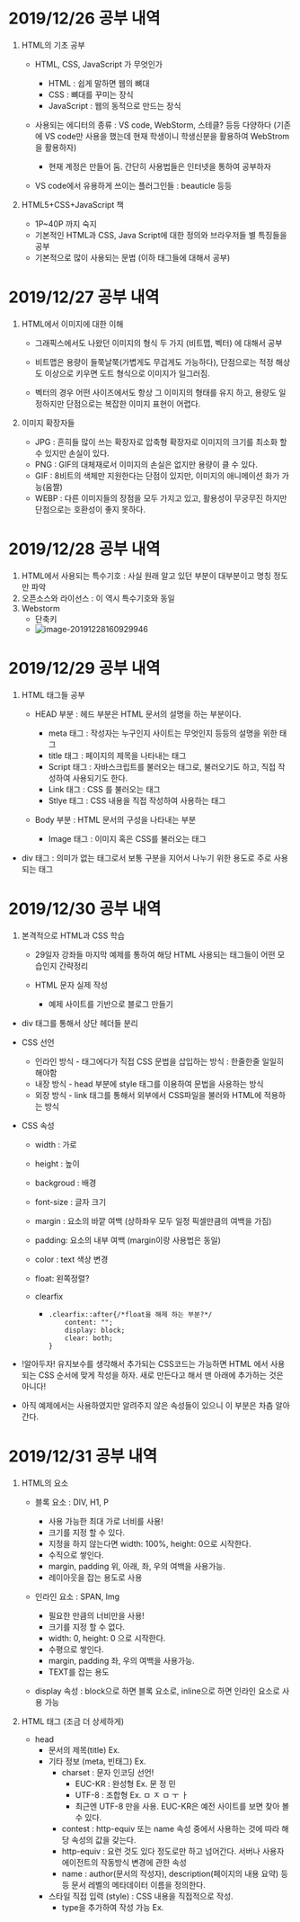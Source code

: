 # **2019/12/26 공부 내역**



1. HTML의 기초 공부

   - HTML, CSS, JavaScript 가 무엇인가

     - HTML : 쉽게 말하면 웹의 뼈대
     - CSS : 뼈대를 꾸미는 장식
     - JavaScript : 웹의 동적으로 만드는 장식

   - 사용되는 에디터의 종류 : VS code, WebStorm, 스테클? 등등 다양하다 (기존에 VS code만 사용을 했는데 현재 학생이니 학생신분을 활용하여 WebStrom을 활용하자)

     - 현재 계정은 만들어 둠. 간단히 사용법들은 인터넷을 통하여 공부하자

   - VS code에서 유용하게 쓰이는 플러그인들 : beauticle 등등

     

2. HTML5+CSS+JavaScript 책

   - 1P~40P 까지 숙지
   - 기본적인 HTML과 CSS, Java Script에 대한 정의와 브라우저들 별 특징들을 공부
   - 기본적으로 많이 사용되는 문법 (이하 태그들에 대해서 공부)



# **2019/12/27 공부 내역**



1. HTML에서 이미지에 대한 이해

   - 그래픽스에서도 나왔던 이미지의 형식 두 가지 (비트맵, 벡터) 에 대해서 공부

   - 비트맵은 용량이 들쭉날쭉(가볍게도 무겁게도 가능하다), 단점으로는 적정 해상도 이상으로 키우면 도트 형식으로 이미지가 일그러짐.

   - 벡터의 경우 어떤 사이즈에서도 항상 그 이미지의 형태를 유지 하고, 용량도 일정하지만 단점으로는 복잡한 이미지 표현이 어렵다.

     

2. 이미지 확장자들
   - JPG : 흔히들 많이 쓰는 확장자로 압축형 확장자로 이미지의 크기를 최소화 할 수 있지만 손실이 있다.
   - PNG : GIF의 대체재로서 이미지의 손실은 없지만 용량이 클 수 있다.
   - GIF : 8비트의 색체만 지원한다는 단점이 있지만, 이미지의 애니메이션 화가 가능(움짤)
   - WEBP : 다른 이미지들의 장점을 모두 가지고 있고, 활용성이 무궁무진 하지만 단점으로는 호환성이 좋지 못하다.



# **2019/12/28 공부 내역**



1. HTML에서 사용되는 특수기호 : 사실 원래 알고 있던 부분이 대부분이고 명칭 정도만 파악
2. 오픈소스와 라이선스 : 이 역시 특수기호와 동일
3. Webstorm
   - 단축키
   - ![image-20191228160929946](C:\Users\Moon\AppData\Roaming\Typora\typora-user-images\image-20191228160929946.png)



# **2019/12/29 공부 내역**

1. HTML 태그들 공부

   - HEAD 부분 : 헤드 부분은  HTML 문서의 설명을 하는 부분이다.
     - meta 태그 : 작성자는 누구인지 사이트는 무엇인지 등등의 설명을 위한 태그
     - title 태그 : 페이지의 제목을 나타내는 태그
     - Script 태그 : 자바스크립트를 불러오는 태그로, 불러오기도 하고, 직접 작성하여 사용되기도 한다.
     - Link 태그 : CSS 를 불러오는 태그
     - Stlye 태그 : CSS 내용을 직접 작성하여 사용하는 태그

   - Body 부분 : HTML 문서의 구성을 나타내는 부분

     - Image 태그 : 이미지 혹은 CSS를 불러오는 태그
- div 태그 : 의미가 없는 태그로서 보통 구분을 지어서 나누기 위한 용도로 주로 사용되는 태그



# **2019/12/30 공부 내역**

1. 본격적으로 HTML과 CSS 학습

   - 29일자 강좌들 마지막 예제를 통하여 해당 HTML 사용되는 태그들이 어떤 모습인지 간략정리
   
   - HTML 문자 실제 작성
     - 예제 사이트를 기반으로 블로그 만들기
  - div 태그를 통해서 상단 헤더들 분리
   
   - CSS 선언
     - 인라인 방식 - 태그에다가 직접 CSS 문법을 삽입하는 방식 : 한줄한줄 일일히 해야함
     - 내장 방식 - head 부분에 style 태그를 이용하여 문법을 사용하는 방식
     - 외장 방식 - link 태그를 통해서 외부에서 CSS파일을 불러와 HTML에 적용하는 방식
   
   - CSS 속성
   
     - width : 가로 
     
     - height : 높이
     
     - backgroud : 배경
     
     - font-size : 글자 크기
     
     - margin : 요소의 바깥 여백 (상하좌우 모두 일정 픽셀만큼의 여백을 가짐)
     
     - padding: 요소의 내부 여백 (margin이랑 사용법은 동일)
     
     - color : text 색상 변경
     
     - float: 왼쪽정렬?
     
     - clearfix
     
       - ```
         .clearfix::after{/*float을 해제 하는 부분?*/
             content: "";
             display: block;
             clear: both;
         }
         ```
     
       
   
   - !알아두자! 유지보수를 생각해서 추가되는 CSS코드는 가능하면 HTML 에서 사용되는 CSS  순서에 맞게 작성을 하자. 새로 만든다고 해서 맨 아래에 추가하는 것은 아니다!
   
   - 아직 예제에서는 사용하였지만 알려주지 않은 속성들이 있으니 이 부분은 차츰 알아간다.



# **2019/12/31 공부 내역**

1. HTML의 요소

   - 블록 요소 : DIV, H1, P
     - 사용 가능한 최대 가로 너비를 사용!
     - 크기를 지정 할 수 있다.
     - 지정을 하지 않는다면 width: 100%, height: 0으로 시작한다.
     - 수직으로 쌓인다.
     - margin, padding 위, 아래, 좌, 우의 여백을 사용가능.
     - 레이아웃을 잡는 용도로 사용
   - 인라인 요소 : SPAN, Img
     - 필요한 만큼의 너비만을 사용!
     - 크기를 지정 할 수 없다.
     - width: 0, height: 0 으로 시작한다.
     - 수평으로 쌓인다.
     - margin, padding 좌, 우의 여백을 사용가능.
     - TEXT를 잡는 용도

   - display 속성 : block으로 하면 블록 요소로, inline으로 하면 인라인 요소로 사용 가능

2. HTML 태그 (조금 더 상세하게)

   - head
     - 문서의 제목(title) 	Ex. <title> 제목 </title>
     - 기타 정보 (meta, 빈태그)     Ex. <meta charset="UTF-8">
       - charset : 문자 인코딩 선언!
         - EUC-KR : 완성형 	Ex. 문 정 민
         - UTF-8 : 조합형        Ex. ㅁ ㅈ ㅁ ㅜ ㅏ
         - 최근엔 UTF-8 만을 사용. EUC-KR은 예전 사이트를 보면 찾아 볼 수 있다.
       - contest : http-equiv 또는 name 속성 중에서 사용하는 것에 따라 해당 속성의 값을 갖는다.
       - http-equiv : 요런 것도 있다 정도로만 하고 넘어간다. 서버나 사용자 에이전트의 작동방식 변경에 관한 속성
       - name : author(문서의 작성자), description(페이지의 내용 요약)  등등 문서 레벨의 메타데이터 이름을 정의한다.
     - 스타일 직접 입력 (style) : CSS 내용을 직접적으로 작성.
       - type을 추가하여 작성 가능 Ex. <style type="text/css"> 물론 HTML5에서는 생략됨.
       - body에서도 동작이 되긴한다. 딱히 문제는 없다! 다만 HTML에서 동작하는 효율이 좋지는 못하다.
     - 스타일 외부에서 가져와서 연결 (link, 빈태그) : 보통 CSS에서 스타일 불러오기    Ex. <link rel="stylesheet" href="./main.css">
       - crossorigin(HTML5에서 추가 된 속성) : 현재로선 몰라도 됨.
       - href : 링크된 리소스 URL을 나타내는 속성 (쉽게 생각하면 CSS의 경로)
       - hreflang : 링크된 리소스의 언어로 href 속성이 존재할때만 사용. (보통 생략)
       - rel : 링크된 문서와 현재 문서의 관계, 보통 stylesheet나 icon 을 주로 사용
       - MIME type
         - text/plain
         - text/html
         - image/jpeg
         - image/png
         - audio/mpeg 등등
       - BASE   Ex. <base href="./css/">
         - 상대 경로로 사용 할 수 있는 것을 기준으로 만드는 것.
         - Base태그는 HTML 문서에서 하나만 작성 가능
         - Base 태그는 모든 태그의 경로에서 사용이 되기때문에 잘 사용해야 한다





# **2020/01/01 공부 내역**



1. Body 태그 상세하게

   - header 태그 : 헤드부분을 나타내는 태그 <전역 속성만 포함한다> (header 안에는 다른 header나 footer가 들어갈 수 없다.)
   - footer  태그 : 작성자 구획, 저작권,데이터, 관련문서의 링크에 대한 정보를 말한다 (이를 테면 홈페이지의 맨아래 전화번호나 정보가 적힌 바를 말한다. footer 안에는 다른 header나 footer가 들어갈 수 없다.)
   - ul 및 li 태그: 리스트를 만드는 태그
   - h1~h6 태그 : 6단계의 문서 제목을 구현하는 태그 (전역속성 만 사용)
     - 제목 폰트의 크기를 줄이기 위해 낮은 단계를 사용하는 것이 아닌 CSS에서 font-size 속성을 사용하여 줄인다.
     - 제목은 항상 순서대로 h1, h2 ```` 순차적으로 사용을 해야 한다.
     - h1은 페이지 별로 한번만 사용!
   - Main 태그 (블럭) : 문서나 앱 <body>의 주요 컨텐츠를 나타낸다.
     - 문서에 하나 태그만 존재해야 한다.
     - ie에서 지원을 안함.
   - article 태그 (블럭) : 독립적으로 구분되거나 재사용되는 영역 (이를테면 기사나 신문 블로그 글)
     - 일반적으로 h1~h6중 하나를 포함하여 식별
     - time의 datetime속성으로 작성됨 
   - section 태그 (블럭) : 문서의 일반적인 영역
     - h1~h6 중 하나를 포함하여 식별
     - section 안에 article 이 있을 수 있고, 반대 또한 가능하다.
   - aside 태그 (블럭) : 문서의 별도 콘텐츠 (섹션 태그 옆에 떨어져 있는 사이드 영역에 사용되는 태그)
     
- ![image-20200101183138982](C:\Users\Moon\AppData\Roaming\Typora\typora-user-images\image-20200101183138982.png)
  
- nav 태그(블럭) : 네비게이션바, 다른 페이지 링크를 제공하는 영역
  
     - <nav>
           <a herf="/html/"></a>
    </nav>
    
  - 위의 요소는 HTML 에디터로 참조(더블 클릭)
  
- address 태그
  
     - body, article, footer 등등에 연락처 정보를 제공하기 위한 태그
  - ![image-20200101184643731](C:\Users\Moon\AppData\Roaming\Typora\typora-user-images\image-20200101184643731.png)
  
- div 태그 : 의미가 없는 태그로 콘텐츠 영역 설정
  
- ol,ul,li 태그 : li는 각 정렬된 항목이고, ol은 정렬된 목록, ul은 정렬되지 않은 목록
  
     - li는 ol이나 ul 안에서만 사용가능 또한 li를 무조건 포함이 되어야 한다.
     - ol의 속성
       - reversed :항목 역순 (ie에선 지원X) Ex. <ol reversed>
       - start : 숫자 시작값 Ex. <ol start="4">
       - type : 항복에 매겨는 번호의 유형 Ex. <ol type="A">
     -  li의 속성
    - value 항목의 순서 설정 절대값으로 다시 지정됨 Ex. <li value="2">
   
- dl, dt, dd 태그
  
     - dt(용어) dd(정의) dl(왼쪽 두개의 전체 집합) 설정
     - ![image-20200101193629475](C:\Users\Moon\AppData\Roaming\Typora\typora-user-images\image-20200101193629475.png)
  - dl 안에는 무조건 dt와 dd만 들어가야 한다.
  
- p 태그 : 하나의 문단을 설정.
  
  - 일반적으로 정보통신 보조기기에서 다음 문단으로 넘아가는 기능을 단축키를 제공함.
  
- hr 태그 (빈태그) : 문단의 분리를 위해 설정, 수평선을 만듬. Ex. <hr />
  
  - CSS 를 통해서 이 수평선을 꾸밀 수 있음.
  
- br 태그 : 줄 바꿈
  
- pre 태그 : 서식이 미리 지정된 텍스트를 설정 즉, html에서 쓴 그대로 나옴
  
  - 기본적으로 고딕, Monospace 글꼴로 설정이 됨.
  
- blockquote 태그 : 인용문을 만들때 설정
  
  - cite 속성 : 인용된 정보의 URL
  





# **2020/01/02 공부 내역**



1. CSS 상세

   - 문법 : 선택자 { 속성 : 속성값; 속성 : 속성값;}

   - 주석 다는 법 : /* */

   - @import : CSS에서 다른 외부의 CSS 를 불러오는 방법 Ex. @import url("./test.css");

   - 선택자

     - 기본선택자

       - 전체 선택자 = *
       - 태그 선택자 = E = 태그 이름으로 검색
       - 클래스 선택자 = .E = 클래스 속성 값으로 검색
       - 아이디 선택자 = #E = ID 속성 값으로 검색

     - 복합 선택자

       - 일치 선택자 = EF = E와 F를 동시에 만족하는 요소 선택 (Ex. span.orange(블라블라))
       - 자식 선택자 = E > F = E의 자식 요소인 F를 선택 (Ex. ul  > .orange {블라블라} )
       - 후손(하위) 선택자 = E F = E의 하위 요소 F를 선택 (Ex. div .orange{블라블라})
       - 인접 형제 선택자 = E + F = E의 다음 형제 요소 F 하나만 선택 (Ex. .orange + li{블라블라})
       - 일반 형제 선택자 = E - F = E의 다음 형제 요소 F를 모두 선택 (Ex. .orange - li{블라블라})

     - 가상 클래스 선택자 (앞에 :이 한 개 붙음, 두 개는 가상 요소이니 구분하자!)

       - Hover = E:hover = E에 마우스 포인터가 올라가 있는 동안에만 E 선택 (Ex. a:hover{블라블라})
       - Active = E:active = E를 마우스로 클릭하는 동안에만 E 선택 (Ex. a:active{블라블라})
       - Focus = E:focus = E가 포커스 된 동안에만 E 선택 <대화형 콘텐츠에서 사용가능 : input, img, tabindex> (Ex. input:focus{블라블라})
       - First Child = E:first-child = E가 형제 요소 중 첫번째 요소라면 선택
       - ![image-20200102184039198](C:\Users\Moon\AppData\Roaming\Typora\typora-user-images\image-20200102184039198.png)
       - Last Child = E:last-child = E가 형제 요소 중 마지막 요소라면 선택
       - Nth Child = E:nth-child(n) = E의 형제 요소 중 n 번째 요소를 선택 (n을 쓰면 0부터, 다른 숫자를 넣으면 그 수만)
       - child 시리즈 사용시 주의사항 : 코드의 오른쪽에서 왼쪽으로 해석하자!
       - Nth of Type = E:nth-of-type(n) = E의 타입(태그이름)과 동일한 타입인 형제 요수 중 E가 n번째 라면 선택
       - 부정 선택자 = E:not(S) = S가 아닌 E 선택 (Ex. .fruits li:not(.stroawberry){블라블라})

     - 가상 요소 선택자 (:: 두개가 붙는다.)

       - Before = E::before = E 요소 내부의 앞에, 내용을 삽입
       - ![image-20200102190605160](C:\Users\Moon\AppData\Roaming\Typora\typora-user-images\image-20200102190605160.png)
       - After = E::after = E 요소 내부의 뒤에 내용 삽입
       - ![image-20200102190945341](C:\Users\Moon\AppData\Roaming\Typora\typora-user-images\image-20200102190945341.png)

     - 속성 선택자

       - attr = [attr] = 속성 attr을 포함하는 요소 선택

       - ![image-20200102191453632](C:\Users\Moon\AppData\Roaming\Typora\typora-user-images\image-20200102191453632.png)

       - (attr=value)  = [attr=value] = 속성 attr을 포함하여 속성 값이 value인 요소 선택

       - ![image-20200102191652473](C:\Users\Moon\AppData\Roaming\Typora\typora-user-images\image-20200102191652473.png)

       - (attr^=value) = [attr^=value] = 속성 attr을 포함하여 속성 값이 value로 시작하는 요소 선택

       - ![image-20200102191921695](C:\Users\Moon\AppData\Roaming\Typora\typora-user-images\image-20200102191921695.png)

       - (attr$=value) = [attr$=value] = 속성 attr을 포함하여 속성 값이 value로 끝나는 요소 선택

         

   - 상속
     
     - ![image-20200102192219895](C:\Users\Moon\AppData\Roaming\Typora\typora-user-images\image-20200102192219895.png)
   - 우선 순위
     - ![image-20200102192420066](C:\Users\Moon\AppData\Roaming\Typora\typora-user-images\image-20200102192420066.png)
     - !important : 모든 선언을 무시하고 가장 우선! 점수로 치면 무한대
       - Ex. div {color : red !important;}
     - 인라인 선언방식(HTML style속성 사용) : 매우 높은 우선 순위,점수로 치면 1000점
     - ID 선택자 : 높은 순위, 점수로 치면 100점
     - 클래스 선택자 : 중간, 순위 점수로 치면 10점
     - 태그 선택자 : 낮은, 순위 점수로 치면 1점
     - 전체 선택자 : 꼴등, 0점
     - 상속 : 우선시 되지 않음!





# **2020/01/03 공부 내역**



1. CSS 에서 사용되는 단위
   - px (픽셀) : 기본적으로 가장 많이 사용되는 단위 , 기본적으로 부모의 가로사이즈에 영향을 받음.
   - % : 기본적으로 부모의 가로사이즈에 영향을 받음.
   - em : 자기 자신의 폰트 크기에 영향을 받음 (계산법 : em x font-size = 크기, Ex. 30em x 10px = 300px), 폰트에다가 사용시 기본 폰트 크기에 배수.
   - rem : HTML에 지정한 폰트사이즈에 영향을 받음.
   - vw :  뷰포트의 가로 사이즈 (viewport width), 기본적으로 100분율로 계산됨 (50vw = 50%)
   - vh :  뷰포트의 세로 사이즈 즉, 높이 (viewport height), 기본적으로 100분율로 계산됨 (50vh = 50%)
   - vmin : 뷰포트의 최소 너비 (사용법은 위와 동일)
   - vmax : 뷰포트의 최대 너비 (사용법은 위와 동일)



# **2020/01/04 공부 내역**



1. CSS 속성

   - width : 가로의 너비 조정

     - auto : 브라우저가 너비를 계산 px, em, cm 등 단위로 지정

   - height : 세로의 너비 조정

     - width 와 동일하게 사용됨.

   - width와 height의 경우 블록 요소이냐 인라인 요소이냐에 따라서 다른데, div와 같이 블록 요소는 auto 값이 width는 100%, height는 0으로 되어있고, span과 같이 인라인의 경우 width와 height 모두 0으로 시작을 한다. 

   - max-width : 요소의 최대 가로너비 지정

   - min-width : 요소의 최대 가로 너비 지정

   - max-height, min-height : 요소의 최대 및 최소 세로 너비 지정

   - margin : 요소의 외부의 즉, 바깥 여백을 지정하는 것

     - %를 사용할 경우 부모 요소의 %만큼 사용된다.
     - ![image-20200104180849516](C:\Users\Moon\AppData\Roaming\Typora\typora-user-images\image-20200104180849516.png)
     - margin-top,bottom,left,right : 이와 같이 각 방향 별로 개별 지정이 가능.
     - 마진 중복 : 마진의 특정 값들이 중복이 되어 합쳐지는 현상
       - ![image-20200104181317940](C:\Users\Moon\AppData\Roaming\Typora\typora-user-images\image-20200104181317940.png)
       - 버그는 아니기에 이를 우회하거나 활용을 할 수 있다.
       - 계산법
       - ![image-20200104194206094](C:\Users\Moon\AppData\Roaming\Typora\typora-user-images\image-20200104194206094.png)

   - padding

     - 요소의 내부 여백을 지정!

     - 사용하는 건 margin이랑 동일!

     - 추가된 padding의 값만큼 요소가 커지는 현상이 있다.

     - 수동으로 맞춰서 크기 조절을 해서 하는 방법도 있고, **box-sizing : border-box; 를 사용하면 자동으로 계산을 하여 조절 해줌.**

       ​	

   - border

     - 요소의 테투리 선을 지정!
     - border-width : 선의 두께, 기본값은 medium. 속성 : medium, thin, thick
     - border-style : 선의 종류, 기본값은 none. 속성 : none, hidden(숨김), solid(실선), dotted(점선), dashed(파선), double(두 줄선), groove(홈이 파여있는 모양선), ridge(솟은 모양), inset(요소 전체가 들어간 모양), outset(요소 전체가 나온 모양)
     - border-color : 선의 색상, 기본값은 black. 속성 : transparent (투명한 선) 및 색상
     - ![image-20200104195418588](C:\Users\Moon\AppData\Roaming\Typora\typora-user-images\image-20200104195418588.png)
     - ![image-20200104195607933](C:\Users\Moon\AppData\Roaming\Typora\typora-user-images\image-20200104195607933.png)
     - ![image-20200104195917103](C:\Users\Moon\AppData\Roaming\Typora\typora-user-images\image-20200104195917103.png)

   - box-sizing

     - content-box : 너비만으로 요소의 크기를 계산
     - border-box : 너비 + padding + border 를 포함한 요소의 크기를 계산

   - display

     - 요소의 박스 타입을 설정!
     - block : 블럭 요소
     - inline : 인라인 요소
     - inline-block : 인라인-블럭 요소
     - 기타 : table, table-cell, flex, none 등등

   - overflow

     - 요소의 크기 이상으로 내용이 넘쳤을 때 내용의 보여짐을 제어
     - visible : 넘친 부분을 자르지 않고그대로 보여줌
     - hidden : 넘친 부분을 잘라내고, 보이지 않도록 함.
     - scroll : 넘친부분을 잘라내고, 스크롤바를 이용하여 볼수 있도록
     - auto : 넘친 부분이 있을 경우에만 잘라내서 스크롤바를 사용!
     - opacity : 요소의 투명도를 지정 (0~1사이의 소수점 숫자)

